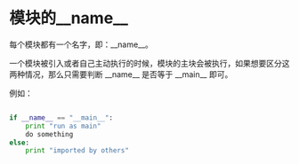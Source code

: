 # 模块的\_\_name\_\_

每个模块都有一个名字，即：\_\_name\_\_。

一个模块被引入或者自己主动执行的时候，模块的主块会被执行，如果想要区分这两种情况，那么只需要判断 \_\_name\_\_ 是否等于 \_\_main\_\_ 即可。

例如：

```python

if __name__ == "__main__":
	print "run as main"
	do something
else:
	print "imported by others"
```
